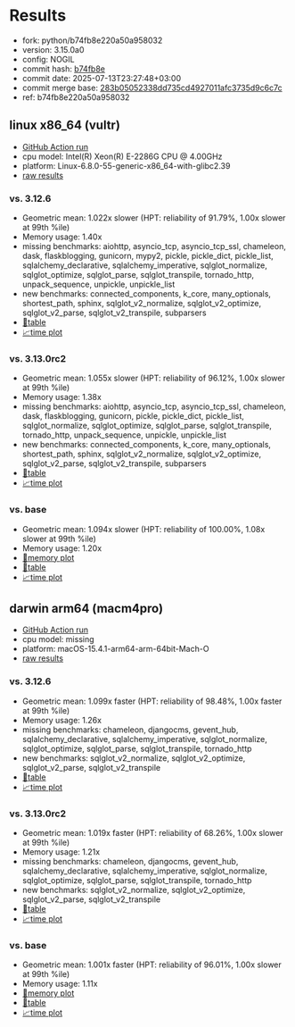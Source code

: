 # Results

- fork: python/b74fb8e220a50a958032
- version: 3.15.0a0
- config: NOGIL
- commit hash: [b74fb8e](https://github.com/python/cpython/commit/b74fb8e)
- commit date: 2025-07-13T23:27:48+03:00
- commit merge base: [283b05052338dd735cd4927011afc3735d9c6c7c](https://github.com/python/cpython/commit/283b05052338dd735cd4927011afc3735d9c6c7c)
- ref: b74fb8e220a50a958032

## linux x86_64 (vultr)

- [GitHub Action run](https://github.com/facebookexperimental/free-threading-benchmarking/actions/runs/16255162891)
- cpu model: Intel(R) Xeon(R) E-2286G CPU @ 4.00GHz
- platform: Linux-6.8.0-55-generic-x86_64-with-glibc2.39
- [raw results](bm-20250713-vultr-x86_64-python-b74fb8e220a50a958032-3.15.0a0-b74fb8e.json)

### vs. 3.12.6

- Geometric mean: 1.022x slower (HPT: reliability of 91.79%, 1.00x slower at 99th %ile)
- Memory usage: 1.40x
- missing benchmarks: aiohttp, asyncio_tcp, asyncio_tcp_ssl, chameleon, dask, flaskblogging, gunicorn, mypy2, pickle, pickle_dict, pickle_list, sqlalchemy_declarative, sqlalchemy_imperative, sqlglot_normalize, sqlglot_optimize, sqlglot_parse, sqlglot_transpile, tornado_http, unpack_sequence, unpickle, unpickle_list
- new benchmarks: connected_components, k_core, many_optionals, shortest_path, sphinx, sqlglot_v2_normalize, sqlglot_v2_optimize, sqlglot_v2_parse, sqlglot_v2_transpile, subparsers
- [📄table](bm-20250713-vultr-x86_64-python-b74fb8e220a50a958032-3.15.0a0-b74fb8e-vs-3.12.6.md)
- [📈time plot](bm-20250713-vultr-x86_64-python-b74fb8e220a50a958032-3.15.0a0-b74fb8e-vs-3.12.6.svg)

### vs. 3.13.0rc2

- Geometric mean: 1.055x slower (HPT: reliability of 96.12%, 1.00x slower at 99th %ile)
- Memory usage: 1.38x
- missing benchmarks: aiohttp, asyncio_tcp, asyncio_tcp_ssl, chameleon, dask, flaskblogging, gunicorn, pickle, pickle_dict, pickle_list, sqlglot_normalize, sqlglot_optimize, sqlglot_parse, sqlglot_transpile, tornado_http, unpack_sequence, unpickle, unpickle_list
- new benchmarks: connected_components, k_core, many_optionals, shortest_path, sphinx, sqlglot_v2_normalize, sqlglot_v2_optimize, sqlglot_v2_parse, sqlglot_v2_transpile, subparsers
- [📄table](bm-20250713-vultr-x86_64-python-b74fb8e220a50a958032-3.15.0a0-b74fb8e-vs-3.13.0rc2.md)
- [📈time plot](bm-20250713-vultr-x86_64-python-b74fb8e220a50a958032-3.15.0a0-b74fb8e-vs-3.13.0rc2.svg)

### vs. base

- Geometric mean: 1.094x slower (HPT: reliability of 100.00%, 1.08x slower at 99th %ile)
- Memory usage: 1.20x
- [🧠memory plot](bm-20250713-vultr-x86_64-python-b74fb8e220a50a958032-3.15.0a0-b74fb8e-vs-base-mem.svg)
- [📄table](bm-20250713-vultr-x86_64-python-b74fb8e220a50a958032-3.15.0a0-b74fb8e-vs-base.md)
- [📈time plot](bm-20250713-vultr-x86_64-python-b74fb8e220a50a958032-3.15.0a0-b74fb8e-vs-base.svg)

## darwin arm64 (macm4pro)

- [GitHub Action run](https://github.com/facebookexperimental/free-threading-benchmarking/actions/runs/16255162891)
- cpu model: missing
- platform: macOS-15.4.1-arm64-arm-64bit-Mach-O
- [raw results](bm-20250713-macm4pro-arm64-python-b74fb8e220a50a958032-3.15.0a0-b74fb8e.json)

### vs. 3.12.6

- Geometric mean: 1.099x faster (HPT: reliability of 98.48%, 1.00x faster at 99th %ile)
- Memory usage: 1.26x
- missing benchmarks: chameleon, djangocms, gevent_hub, sqlalchemy_declarative, sqlalchemy_imperative, sqlglot_normalize, sqlglot_optimize, sqlglot_parse, sqlglot_transpile, tornado_http
- new benchmarks: sqlglot_v2_normalize, sqlglot_v2_optimize, sqlglot_v2_parse, sqlglot_v2_transpile
- [📄table](bm-20250713-macm4pro-arm64-python-b74fb8e220a50a958032-3.15.0a0-b74fb8e-vs-3.12.6.md)
- [📈time plot](bm-20250713-macm4pro-arm64-python-b74fb8e220a50a958032-3.15.0a0-b74fb8e-vs-3.12.6.svg)

### vs. 3.13.0rc2

- Geometric mean: 1.019x faster (HPT: reliability of 68.26%, 1.00x slower at 99th %ile)
- Memory usage: 1.21x
- missing benchmarks: chameleon, djangocms, gevent_hub, sqlalchemy_declarative, sqlalchemy_imperative, sqlglot_normalize, sqlglot_optimize, sqlglot_parse, sqlglot_transpile, tornado_http
- new benchmarks: sqlglot_v2_normalize, sqlglot_v2_optimize, sqlglot_v2_parse, sqlglot_v2_transpile
- [📄table](bm-20250713-macm4pro-arm64-python-b74fb8e220a50a958032-3.15.0a0-b74fb8e-vs-3.13.0rc2.md)
- [📈time plot](bm-20250713-macm4pro-arm64-python-b74fb8e220a50a958032-3.15.0a0-b74fb8e-vs-3.13.0rc2.svg)

### vs. base

- Geometric mean: 1.001x faster (HPT: reliability of 96.01%, 1.00x slower at 99th %ile)
- Memory usage: 1.11x
- [🧠memory plot](bm-20250713-macm4pro-arm64-python-b74fb8e220a50a958032-3.15.0a0-b74fb8e-vs-base-mem.svg)
- [📄table](bm-20250713-macm4pro-arm64-python-b74fb8e220a50a958032-3.15.0a0-b74fb8e-vs-base.md)
- [📈time plot](bm-20250713-macm4pro-arm64-python-b74fb8e220a50a958032-3.15.0a0-b74fb8e-vs-base.svg)

